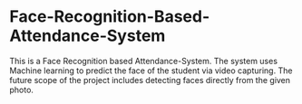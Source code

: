 # Face-Recognition-Based-Attendance-System
This is a Face Recognition based Attendance-System. The system uses Machine learning to predict the face of the student via video capturing. The future scope of the project includes detecting faces directly from the given photo.

